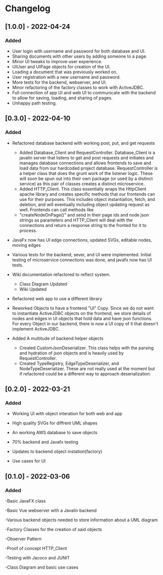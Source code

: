 # Changelog

## [1.0.0] - 2022-04-24
### Added
 - User login with username and password for both database and UI.
 - Sharing documents with other users by adding someone to a page.
 - Minor UI tweaks to improve user experience.
 - UIUser and UIPage objects for creation of the UI.
 - Loading a document that was previously worked on.
 - User registration with a new username and password.
 - More tests for the backend, webserver, and UI.
 - Minor refactoring of the factory classes to work with ActiveJDBC.
 - Full connection of app UI and web UI to communicate with the backend to allow for saving, loading, and sharing of pages.
 - Unhappy path testing.

## [0.3.0] - 2022-04-10
### Added
 - Refactored database backend with working post, put, and get requests 
   - Added Database_Client and RequestController. Database_Client is a javalin
   server that listens to get and post requests and initiates and manages database connections 
   and allows frontends to save and load data from our hardcoded project database. RequestController
   is a helper class that does the grunt work of the listener logic. These will soon
   be spun out into their own package (or used by a distinct service) as this pair of classes creates 
   a distinct microservice. 
   - Added HTTP_Client. This class essentially wraps the HttpClient apache library and creates specific
   methods that our frontends can use for their purposes. This includes object instantiation, fetch, and 
   deletion, and will eventually including object updating request as well. Frontends can call methods like
   - "createNodeOnPage()" and send in their page ids and node json strings as parameters and HTTP_Client
   will deal with the connections and return a response string to the fronted for it to process.
   
 - JavaFx now has UI edge connections, updated SVGs, editable nodes, moving edges

 - Various tests for the backend, sever, and UI were implemented. Initial testing of microservice 
connections was done, and javafx now has UI tests. 

 - Wiki documentation refactored to reflect system.
   - Class Diagram Updated
   - Wiki Updated

 - Refactored web app to use a different library
 - Reworked Objects to have a frontend "UI" Copy. Since we do not want to instantiate ActiveJDBC objects
on the frontend, we store details of nodes and edges in UI objects that hold data and have json functions.
For every Object in our backend, there is now a UI copy of it that doesn't implement ActiveJDBC. 
 - Added A multitude of backend helper objects
   - Created CustomJsonDeserializer. This class helps with the parsing and hydration of json objects
   and is heavily used by RequestController. 
   - Created TypeRegistry, EdgeTypeDeserializer, and NodeTypeDeserializer. These are not really used at 
   the moment but if refactored could be a different way to approach deserialization.

## [0.2.0] - 2022-03-21
### Added
 - Working UI with object interation for both web and app

 - High quality SVGs for diffrent UML shapes

 - An working AWS database to save objects

 - 70% backend and Javafx testing

 - Updates to backend object instation(factory)

 - Use cases for UI 
## [0.1.0] - 2022-03-06
### Added 
-Basic JavaFX class

-Basic Vue webserver with a Javalin backend

-Various backend objects needed to store information about a UML diagram

-Factory Classes for the creation of said objects

-Observer Pattern

-Proof of concept HTTP_Client

-Testing with Jacoco and JUNIT

-Class Diagram and basic use cases

